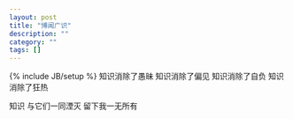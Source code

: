 ```yaml
---
layout: post
title: "博闻广识"
description: ""
category: ""
tags: []
---
```

{% include JB/setup %}
知识消除了愚昧
知识消除了偏见
知识消除了自负
知识消除了狂热

知识
与它们一同湮灭
留下我一无所有